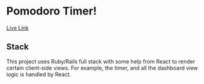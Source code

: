 # Pomodoro Timer!
[Live Link][heroku link]

## Stack
This project uses Ruby/Rails full stack with some help from React to render certain client-side views.
For example, the timer, and all the dashboard view logic is handled by React.

[heroku link]: https://tranquil-atoll-33321.herokuapp.com/session/new
